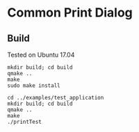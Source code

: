 # Common Print Dialog

## Build

Tested on Ubuntu 17.04

```
mkdir build; cd build
qmake ..
make
sudo make install

cd ../examples/test_application
mkdir build; cd build
qmake ..
make
./printTest
```
